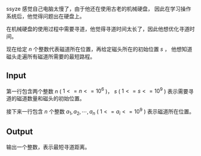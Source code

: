 ssyze 感觉自己电脑太慢了，由于他还在使用古老的机械硬盘，
因此在学习操作系统后，他觉得问题出在硬盘上。

在机械硬盘的使用过程中需要寻道，他觉得寻道时间太长了，因此他想优化寻道时间。

现在给定 $n$ 个整数代表磁道所在位置，再给定磁头所在的初始位置 $s$ ，
他想知道磁头走遍所有磁道所需要的最短路程。

## Input

第一行包含两个整数
$n$ ( $1 <= n <= 10^6$ )，
$s$ ( $1 <= s <= 10^9$ ) 表示需要寻道的磁道数量和磁头的初始位置。

接下来一行包含 $n$ 个整数 $a_1, a_2, \cdots, a_n$ ( $1 <= a_i <= 10^9$ ) 表示磁道所在位置。

## Output

输出一个整数，表示最短寻道距离。
